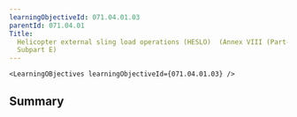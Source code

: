 ```yaml
---
learningObjectiveId: 071.04.01.03
parentId: 071.04.01
Title:
  Helicopter external sling load operations (HESLO)  (Annex VIII (Part-SPO),
  Subpart E)
---
```


```tsx eval
<LearningOBjectives learningObjectiveId={071.04.01.03} />
```

## Summary
